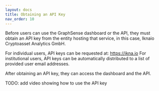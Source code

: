 ```yaml
---
layout: docs
title: Obtaining an API Key
nav_order: 10
---
```


Before users can use the GraphSense dashboard or the API, they must obtain an API key from the entity hosting that service, in this case, Iknaio Cryptoasset Analytics GmbH.

For individual users, API keys can be requested at: https://ikna.io
For institutional users, API keys can be automatically distributed to a list of provided user email addresses.

After obtaining an API key, they can access the dashboard and the API.

TODO: add video showing how to use the API key
